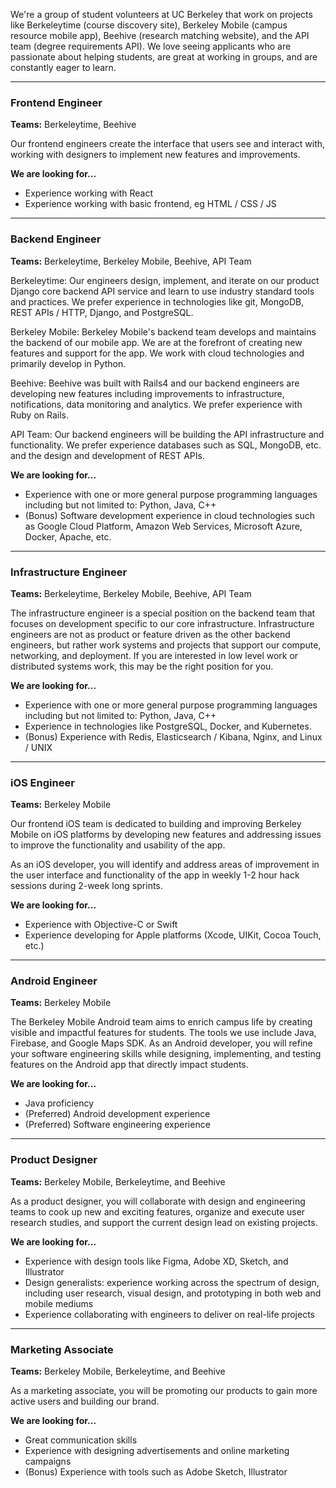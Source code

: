 We're a group of student volunteers at UC Berkeley that work on projects like Berkeleytime (course discovery site), Berkeley Mobile (campus resource mobile app), Beehive (research matching website), and the API team (degree requirements API). We love seeing applicants who are passionate about helping students, are great at working in groups, and are constantly eager to learn.

---

### Frontend Engineer

**Teams:** Berkeleytime, Beehive

Our frontend engineers create the interface that users see and interact with, working with designers to implement new features and improvements.

**We are looking for...**

- Experience working with React
- Experience working with basic frontend, eg HTML / CSS / JS

---

### Backend Engineer

**Teams:** Berkeleytime, Berkeley Mobile, Beehive, API Team

Berkeleytime: Our engineers design, implement, and iterate on our product Django core backend API service and learn to use industry standard tools and practices. We prefer experience in technologies like git, MongoDB, REST APIs / HTTP, Django, and PostgreSQL.

Berkeley Mobile: Berkeley Mobile's backend team develops and maintains the backend of our mobile app. We are at the forefront of creating new features and support for the app. We work with cloud technologies and primarily develop in Python.

Beehive: Beehive was built with Rails4 and our backend engineers are developing new features including improvements to infrastructure, notifications, data monitoring and analytics. We prefer experience with Ruby on Rails.

API Team: Our backend engineers will be building the API infrastructure and functionality. We prefer experience databases such as SQL, MongoDB, etc. and the design and development of REST APIs.

**We are looking for...**

- Experience with one or more general purpose programming languages including but not limited to: Python, Java, C++
- (Bonus) Software development experience in cloud technologies such as Google Cloud Platform, Amazon Web Services, Microsoft Azure, Docker, Apache, etc.

---

### Infrastructure Engineer

**Teams:** Berkeleytime, Berkeley Mobile, Beehive, API Team

The infrastructure engineer is a special position on the backend team that focuses on development specific to our core infrastructure. Infrastructure engineers are not as product or feature driven as the other backend engineers, but rather work systems and projects that support our compute, networking, and deployment. If you are interested in low level work or distributed systems work, this may be the right position for you.

**We are looking for...**

- Experience with one or more general purpose programming languages including but not limited to: Python, Java, C++
- Experience in technologies like PostgreSQL, Docker, and Kubernetes.
- (Bonus) Experience with Redis, Elasticsearch / Kibana, Nginx, and Linux / UNIX

---

### iOS Engineer

**Teams:** Berkeley Mobile

Our frontend iOS team is dedicated to building and improving Berkeley Mobile on iOS platforms by developing new features and addressing issues to improve the functionality and usability of the app.

As an iOS developer, you will identify and address areas of improvement in the user interface and functionality of the app in weekly 1-2 hour hack sessions during 2-week long sprints.

**We are looking for...**

- Experience with Objective-C or Swift
- Experience developing for Apple platforms (Xcode, UIKit, Cocoa Touch, etc.)

---

### Android Engineer

**Teams:** Berkeley Mobile

The Berkeley Mobile Android team aims to enrich campus life by creating visible and impactful features for students. The tools we use include Java, Firebase, and Google Maps SDK. As an Android developer, you will refine your software engineering skills while designing, implementing, and testing features on the Android app that directly impact students.

**We are looking for...**

- Java proficiency
- (Preferred) Android development experience
- (Preferred) Software engineering experience

---

### Product Designer

**Teams:** Berkeley Mobile, Berkeleytime, and Beehive

As a product designer, you will collaborate with design and engineering teams to cook up new and exciting features, organize and execute user research studies, and support the current design lead on existing projects.

**We are looking for...**

- Experience with design tools like Figma, Adobe XD, Sketch, and Illustrator
- Design generalists: experience working across the spectrum of design, including user
  research, visual design, and prototyping in both web and mobile mediums
- Experience collaborating with engineers to deliver on real-life projects

---

### Marketing Associate

**Teams:** Berkeley Mobile, Berkeleytime, and Beehive

As a marketing associate, you will be promoting our products to gain more active users and building our brand.

**We are looking for...**

- Great communication skills
- Experience with designing advertisements and online marketing campaigns
- (Bonus) Experience with tools such as Adobe Sketch, Illustrator

